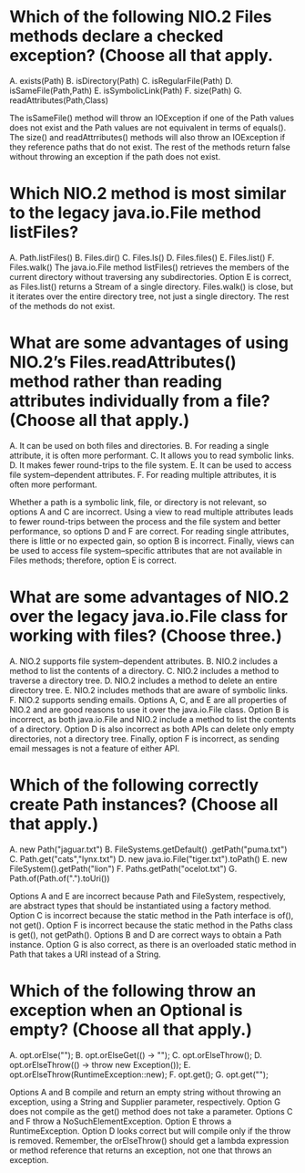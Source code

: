 # Which of the following NIO.2 Files methods declare a checked exception? (Choose all that apply.
A. exists(Path)
B. isDirectory(Path)
C. isRegularFile(Path)
D. isSameFile(Path,Path)
E. isSymbolicLink(Path)
F. size(Path)
G. readAttributes(Path,Class)

The isSameFile() method will throw an IOException if one of the Path values does not exist and the Path values are not equivalent in terms of equals().
The size() and readAttrributes() methods will also throw an IOException if they reference paths that do not exist.
The rest of the methods return false without throwing an exception if the path does not exist.

# Which NIO.2 method is most similar to the legacy java.io.File method listFiles?
A. Path.listFiles()
B. Files.dir()
C. Files.ls()
D. Files.files()
E. Files.list()
F. Files.walk()
The java.io.File method listFiles() retrieves the members of the current directory without traversing any subdirectories.
Option E is correct, as Files.list() returns a Stream<Path> of a single directory.
Files.walk() is close, but it iterates over the entire directory tree, not just a single directory. The rest of the methods do not exist.

# What are some advantages of using NIO.2’s Files.readAttributes() method rather than reading attributes individually from a file? (Choose all that apply.)
A. It can be used on both files and directories.
B. For reading a single attribute, it is often more performant.
C. It allows you to read symbolic links.
D. It makes fewer round-trips to the file system.
E. It can be used to access file system–dependent attributes.
F. For reading multiple attributes, it is often more performant.

Whether a path is a symbolic link, file, or directory is not relevant, so options A and C are incorrect.
Using a view to read multiple attributes leads to fewer round-trips between the process and the file system and better performance, so options D and F are correct.
For reading single attributes, there is little or no expected gain, so option B is incorrect.
Finally, views can be used to access file system–specific attributes that are not available in Files methods; therefore, option E is correct.

# What are some advantages of NIO.2 over the legacy java.io.File class for working with files? (Choose three.)
A. NIO.2 supports file system–dependent attributes.
B. NIO.2 includes a method to list the contents of a directory.
C. NIO.2 includes a method to traverse a directory tree.
D. NIO.2 includes a method to delete an entire directory tree.
E. NIO.2 includes methods that are aware of symbolic links.
F. NIO.2 supports sending emails.
Options A, C, and E are all properties of NIO.2 and are good reasons to use it over the java.io.File class.
Option B is incorrect, as both java.io.File and NIO.2 include a method to list the contents of a directory.
Option D is also incorrect as both APIs can delete only empty directories, not a directory tree.
Finally, option F is incorrect, as sending email messages is not a feature of either API.

# Which of the following correctly create Path instances? (Choose all that apply.)

A. new Path("jaguar.txt")
B. FileSystems.getDefault() .getPath("puma.txt")
C. Path.get("cats","lynx.txt")
D. new java.io.File("tiger.txt").toPath()
E. new FileSystem().getPath("lion")
F. Paths.getPath("ocelot.txt")
G. Path.of(Path.of(".").toUri())

Options A and E are incorrect because Path and FileSystem, respectively, are abstract types that should be instantiated using a factory method.
Option C is incorrect because the static method in the Path interface is of(), not get().
Option F is incorrect because the static method in the Paths class is get(), not getPath().
Options B and D are correct ways to obtain a Path instance. Option G is also correct, as there is an overloaded static method in Path that takes a URI instead of a String.

# Which of the following throw an exception when an Optional is empty? (Choose all that apply.)
A. opt.orElse("");
B. opt.orElseGet(() -> "");
C. opt.orElseThrow();
D. opt.orElseThrow(() -> throw new Exception());
E. opt.orElseThrow(RuntimeException::new);
F. opt.get();
G. opt.get("");

Options A and B compile and return an empty string without throwing an exception, using a String and Supplier parameter, respectively.
Option G does not compile as the get() method does not take a parameter. Options C and F throw a NoSuchElementException.
Option E throws a RuntimeException. Option D looks correct but will compile only if the throw is removed.
Remember, the orElseThrow() should get a lambda expression or method reference that returns an exception, not one that throws an exception.

